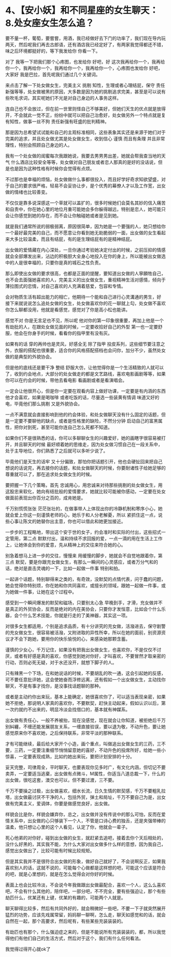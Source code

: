 # 4、【安小妖】和不同星座的女生聊天：8.处女座女生怎么追？

要不量一杯，葡萄，要嘗嘗，用酒，我已经做好去下门的功率了，我们现在导内玩两天，然后呢我们再去古郎语，还有酒店我已经定好了，有两家我觉得都还不错，味之后环境都挺好的，等下我发给你 你看一下。

对了 我等一下把我们那个心疼图，也发给你 好吧，好 这次我再给你一个，我再给你一个，我再给你一个，我再给你一个，我再给你一个，心疼图也发给你 好吧，大家好 我是巴拉，首先呢我们通过几个关键词。

来点击了解一下处女做女生，完美主义 挑剔 知性，生理或者心理结屁，保守 责任新强等等，处女做被黑的原因，大多数是因为她的挑剔追求完美，甚至是可以说有些吹毛求词，其实呢她们不光是对自己身边的人事务这样。

连自己也不会放过，但在前一世里则怪自己不够美好，但她们天生的优点就是放得开，不会就此一觉不正，纷纷中就可以把自己治愈好，处女做另外一个特点就是复有知性，做事一丝不狗 责任新强有旺盛的批判精神。

那是因为总希望试试能和自己的主观标准相同，这些表象其实还是来源于她们对于完美的追求，并且处女做尤其是处女做女生，收到信心 谨慎 而且有条理 并且非常理性，特别会照顾自己身边的人。

我有一个处女做的闺蜜每次我跟她说，我要去男男男出差，她就会帮我查当地的天气 什么酒店比较安全等等，处女做对自己朋友或者恋人那真的是好的没话说，但是也是因为这种性格有时候你会觉得有点烦。

不过那也是幸福的烦恼，处女做做什么事都很投入，而且好学好奇求知欲望盛，对于自己的要求很严格，轻易不会妥协让步，是个优秀的幕僚人才以及工作宽，出女做的情绪也比较善变。

不仅仅是靠多说深感这一个草就可以盖扩的，很多时候她们会莫名其妙的信入痛苦和自责中，你在她心里的地位月重可能她会多你躲得越远，特别是恋人，她可能只会让你感觉到她的存在，而不会让你触碰她或者是见到她。

就是我们通常所说的弱极弱离，原因很简单，因为她是一个要强的人，她只想给你一个最好最完美的自己，而不愿意让你看到她无助脆弱的一面，出女做的女生看起来大多比较温柔，而且有结屁，有的是生理结屁有的是精神结屁。

出女做的爱情藏在内心深处，一旦你通过考验她决定付出的时候，之前压抑的情感就会全部爆发出来，沾边的积极胆大全身心地投入在你的身上，所以能被出女做选中的人是很幸福的，只要你是真的城石之性负责。

那么即使出女做的要求很高，也都是正面的提醒，要知道出女做的人寧願牲自己，也不会去面强她喜欢的人，完美主义的出女做女生，重视精神生活对感情，倾向于薄拉图式的恋情，对自己喜欢的人充满着慈爱，包容和专情。

会对物质生活有超出能力的相亡，他期待一个能和自己进行心灵溝通的男生，好 接下来就说说怎么追处女做的女生，处女做喜欢你的花一聊就上勾，处女做不喜欢你怎么聊都没用，他就是看感觉，感觉对了你是高小松也能讲。

感觉不对 你是无言足也不见，所以呢 他对你的第一印象很重要，再加上他是一个有劫批的人，在跟处女做见面的时候，一定要收拾好自己的外型 第一也一定要舒服，他会在你身手的时候，看看你的指甲里有没有灰。

如果有的话 穿的再帅也是灵风，好感全无 除了指甲 投皮系列，这些细节要注意之外，衣服的搭配也很重要，适合你的风格搭配搭档也会问你，加分不少，虽然处女做的是典型的外貌协会。

但是他的底线还是要干净 整结 舒服大仿，让他觉得你是一个生活精致的人就可以了，收到约会地点，大部分的处女做走的都是文艺路线，喜欢电影画剧等等，如果你可以在约会的时候，带他去看电影 看画剧或者是看演唱会。

一定会让他很开心，但是你一定要在观看内容上做好功课，一定要是有内涵的东西 他才会喜欢，如果是喝咖啡 或者吃饭的话，尽量选一些装黄有情调 味道又好的电，毕竟他们那么挑剔 又是外貌协会。

一点不满意就会直接影响到他的约会体验，和处女做聊天没有什么固定的话题，但是一定要不要聊他的缺点，或者是性格里的缺险，不然分分钟 启动自己的富黑属性，把你对到死，甚至可能你连自己怎么死都不知道。

如果你们不是很熟悉的话，你可以多聊聊女生的兴趣爱好，她的画瞎字很容易被打开，并且聊天的时候 最好顺着她的思维走，因为处女做习惯自己在一段关系中，处于主导地位，你们熟悉了之后就可以多听少说了。

毕竟他们是天生的话牢 又十分偏致，那怕你把话题引开，他也会硬扯回来把自己想说的话说完，再去接你的话题，和处女做聊天的时候，你要耐诸性子给她足够的尊重就可以了，那在追求处女做女生的时候。

要把握一下几个策略，首先 忠诚用心，用忠诚来对待那些挑剔的处女做女生，用这股忠来软化，她向有结批般的爱情要求，她就比较可能被你感动，一定要在处女做面前表现出你百分之百的，成肯她是。

千万别慌慌张张 茫茫张壮的，在做事带人上体现出你的冷静机制和寒序小心，她就会爱上你这一刻谨慎老师的心，她乐于和人分老解憂，所以 紧抓住这一点，说些心事让陈文的她替你出主意，你也可以借此和她更加接近。

一步步的工程略地，带出这个安于世的女子，约会准时和实际的付出，这些招式一定管用，第二点 默默付出，温和持续不求回报的爱，一点一滴的用在生活上工作上，让她体会到你的爱意，先从精神上的交往来符合她的心。

别急着想马上进一步的交往，慢慢来 用缓慢的脚步，她就会不自觉地跟着你，第三点 默契，要是你跟充女做女生，有那么一瞬间的心灵感应，或者万分气和的话，绝对是直击灵魂的一下，比如一起做一件事 特别和拍。

一起讲个话题，特别聊得来之类的，有奇效，没默契的点情代表，问于蠢的问题，她会觉得你特别烦，你在她和你共同喜欢，或擅长的领域，跟她一起做一件事，或为她做一件事，让她在这个过程中。

感受到一个瞬间爆发的默契和磁场，只要别太心急 早晚到手，才滑，充女做并不是真正的外贸协会，反而是绝对的内在美协会，只要你才发恒意，比如会个什么乐器，会个什么艺术技能，你就是行走的了美神器，其实这一项。

对很多女生都适用，个别是追求品质，有十分讲究的充女做，活潑进去，保守剧警的充女做女生，很容易被活潑，又附进取的异性所幸，所以在她的面前，别资源资议才不会下跑她，要用你的快乐愉悦的心，来感染她那颗含蓄。

谨慎的少女心，千万记住，如果没有把我出女做女生，也喜欢你，不是仅仅不讨厌，或者有好感是真的喜欢，你感觉到她对你好，才叫喜欢，不要冒然才取亲密的行动，否则必死无疑，对于水还没开，就想下脚子的人。

只有辣黑一个下场，在和她说话的时候，不要胡乱的吹一通，这会引起她的反感，可不要任意批评她，这会使她奋而浮修远离，还有假如一个出女做女生，主动找你聊天，不是有事才找你，是没事找话题聊的那种。

或者是主动约你出来玩，基本上能确定，她很喜欢你了，可以适当表现亲密，如果她不拒绝，那说明人家真的喜欢你，不要默契，赶快主动起来，假如认识以后，第一次约就约不出来的，明显冷淡会找借口的，基本就有神媒系。

出女做有责任心，一般不养被抬，现在没感觉，现在就会让你知道，被拒绝后千万别糾纏，不缠还能发展朋友关系，一缠直接验误，要以退为敬，不动升色，要让她感觉原来你不喜欢她，之后保持联系，非常平淡的那种联系。

才有可能继续，最后给大家开个小造，画个重点，叫做追出女做女生的三药，三不要，三药，一定要注重细节悄悄留意她的喜好，不动升色的投席所好，给她一些小惊喜，一定要表现成熟，比如约她出来玩，要把计划安排的十分。

妥天完整，司律周全，平时聊天，也要表现你见多时广，有文化内涵，但切记不要卖弄，一定要适当逃棄，出女做有点微斗，M属性，你适当八道总裁一下，什么的出女做，很吃这套，澳交也可以，但不要过渡，三不要。

千万不要操之过极，出女做喜欢，细水长流，日久生情的默契感，千万不要粗乳拉塔，出女做最讨厌不干净的人，包括外贸，弹土和局址，千万不要自己为是，出女做有完美主义，爱调体，你要是做感觉良好，出女做。

样貌会比是你，样貌会嫌弃你，总之，出女做并没有传说中的那么可怕，反而在爱情关系中，出女做的心只够装下一个人，不管是口诗心费的独舌，还是夹强带棒的温柔，他只想让心里的这个人看见，认定了你，他就会一辈子。

死心他弟的对你好，碰到出女做的女生，就赶紧去追吧，接着去你个天后相处的，没什么好黑的，其实我不能，为什么大家对出女做多什么样的意想，因为我自己，感觉出女做出了，比较可能有时候比较规矩。

但是其实我并不是很符合出女做的形象，做好自己就好了，不会说啊反正，如果我喜欢别人的话，这就不说的，可能每个心做都是这样想的吧，可能这个应该是符合的吧，就是心里想的，就是在怎么觉得会对你好的时候。

表面上也会比较冷淡，不会说今年我做跟出女做最配合，喜欢一个人，这么么喜欢吧，不会有什么其他的，陪伴吧，一部分吧，不不完全，要有些强迫让，那个有些劫匹什么，优某还有上键，优某的有趣的，可能两个人就是。

聊天聊得比较多，然后有共同外好的，就会稍微好一些吧，不要一下子就突然展开猛烈的功势，应该先戏属常留，妈妈聊一聊啊，怎么走，聊天如感觉和的话，就会自然在一起，那个高要求，然后呢有，有些某些充装装装的。

有劫匹也有那个，什么强迫症之来的，但是不能说所有充装装装的，都，所以我觉得他们有他们自己的生活方式，然后对于这个，我们有什么任何看法。

我觉得过得开心就ok了